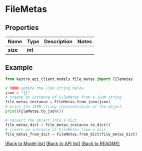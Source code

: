 # FileMetas


## Properties

Name | Type | Description | Notes
------------ | ------------- | ------------- | -------------
**size** | **int** |  | 

## Example

```python
from kestra_api_client.models.file_metas import FileMetas

# TODO update the JSON string below
json = "{}"
# create an instance of FileMetas from a JSON string
file_metas_instance = FileMetas.from_json(json)
# print the JSON string representation of the object
print(FileMetas.to_json())

# convert the object into a dict
file_metas_dict = file_metas_instance.to_dict()
# create an instance of FileMetas from a dict
file_metas_from_dict = FileMetas.from_dict(file_metas_dict)
```
[[Back to Model list]](../README.md#documentation-for-models) [[Back to API list]](../README.md#documentation-for-api-endpoints) [[Back to README]](../README.md)


